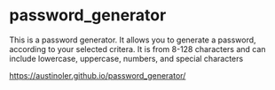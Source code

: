 # password_generator
This is a password generator. It allows you to generate a password, according to your selected critera. It is from 8-128 characters and can include lowercase, uppercase, numbers, and special characters

https://austinoler.github.io/password_generator/
